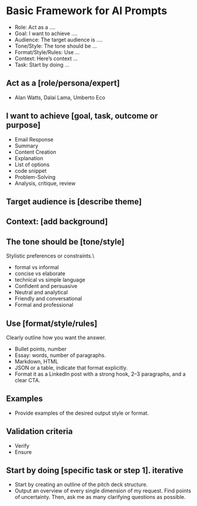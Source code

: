 # Basic Framework for AI Prompts

* Role: Act as a ....
* Goal: I want to achieve ....
* Audience: The target audience is ....
* Tone/Style: The tone should be ...
* Format/Style/Rules: Use ...
* Context: Here’s context ...
* Task: Start by doing ...


## Act as a [role/persona/expert]

* Alan Watts, Dalai Lama, Umberto Eco

## I want to achieve [goal, task, outcome or purpose]

* Email Response
* Summary
* Content Creation
* Explanation
* List of options
* code snippet
* Problem-Solving
* Analysis, critique, review


## Target audience is [describe theme]


## Context: [add background]

## The tone should be [tone/style]

Stylistic preferences or constraints.\
* formal vs informal
* concise vs elaborate
* technical vs simple language
* Confident and persuasive
* Neutral and analytical
* Friendly and conversational
* Formal and professional

## Use [format/style/rules]

Clearly outline how you want the answer.

* Bullet points, number
* Essay: words, number of paragraphs.
* Markdown, HTML
* JSON or a table, indicate that format explicitly.
* Format it as a LinkedIn post with a strong hook, 2–3 paragraphs, and a clear CTA.

## Examples

* Provide examples of the desired output style or format.

## Validation criteria

* Verify
* Ensure

## Start by doing [specific task or step 1]. iterative

* Start by creating an outline of the pitch deck structure.
* Output an overview of every single dimension of my request. Find points of uncertainty. Then, ask me as many clarifying questions as possible.
